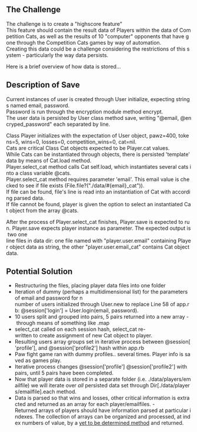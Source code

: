 ## The Challenge
The challenge is to create a "highscore feature" This feature should contain the result data of Players within the data of Competition Cats, as well as the results of 10 "computer" opponents that have gone through the Competition Cats games by way of automation.
Creating this data could be a challenge considering the restrictions of this system - particularly the way data persists. 

Here is a brief overview of how data is stored...

## Description of Save

Current instances of user is created through User initialize, expecting strings named email, password. 
Password is run through the encryption module method encrypt. The user data is persisted by User class method save, writing "@email, @encryped_password" each separated by line.

Class Player initializes with the expectation of User object, pawz=400, tokens=5, wins=0, losses=0, competition_wins=0, cat=nil.
Cats are critical Class Cat objects expected to be Player.cat values.
While Cats can be instantiated through objects, there is persisted 'template' data by means of Cat.load method.
Player.select_cat method calls Cat self.load, which instantiates several cats into a class variable @cats.
Player.select_cat method requires parameter 'email'. This email value is checked to see if file exists (File.file?("./data/#{email}_cat")).
If file can be found, file's line is read into an instantiation of Cat with according parsed data.
If file cannot be found, player is given the option to select an instantiated Cat object from the array @cats.

After the process of Player.select_cat finishes, Player.save is expected to run. Player.save expects player instance as parameter. The expected output is two one line files in data dir: one file named with "player.user.email" containing Player object data as string, the other "player.user.email_cat" contains Cat object data.

## Potential Solution

- Restructuring the files, placing player data files into one folder
- Iteration of dummy (perhaps a multidimensional list) for the parameters of email and password for n number of users initialized through User.new to replace Line 58 of app.rb: @session['login'] = User.login(email, password). 
- 10 users split and grouped into pairs, 5 pairs returned into a new array - through means of something like .map
- select_cat called on each session hash, select_cat re-written to create assignment of new Cat object to player.
- Resulting users array groups set in iterative process between @session['profile'], and @session['profile2'] hash within app.rb
- Paw fight game ran with dummy profiles.. several times. Player info is saved as games play.
- Iterative process changes @session['profile'] @session['profile2'] with pairs, until 5 pairs have been completed.
- Now that player data is stored in a separate folder (i.e. ./data/players/emailfile) we will iterate over _all_ persisted data set through Dir[./data/players/emailfile].each method.
- Data is parsed so that wins and losses, other critical information is extracted and returned as an array for each player/emailfiles.
-Returned arrays of players should have information parsed at particular indexes. The collection of arrays can be organized and processed, at index numbers of value, by a [yet to be determined method](https://mixandgo.com/learn/ruby-sort-and-sort-by) and returned.
